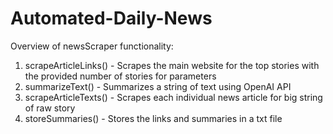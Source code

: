 # Automated-Daily-News

Overview of newsScraper functionality: 
1. scrapeArticleLinks() - Scrapes the main website for the top stories with the provided number of stories for parameters
2. summarizeText() - Summarizes a string of text using OpenAI API
3. scrapeArticleTexts() - Scrapes each individual news article for big string of raw story
4. storeSummaries() - Stores the links and summaries in a txt file
